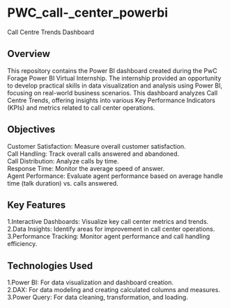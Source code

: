 # PWC_call-_center_powerbi
Call Centre Trends Dashboard

## Overview
This repository contains the Power BI dashboard created during the PwC Forage Power BI Virtual Internship. The internship provided an opportunity to develop practical skills in data visualization and analysis using Power BI, focusing on real-world business scenarios. This dashboard analyzes Call Centre Trends, offering insights into various Key Performance Indicators (KPIs) and metrics related to call center operations.

## Objectives
Customer Satisfaction: Measure overall customer satisfaction.                                                                                                                                                          
Call Handling: Track overall calls answered and abandoned.                                                                                                                                                             
Call Distribution: Analyze calls by time.                                                                                                                                                                              
Response Time: Monitor the average speed of answer.                                                                                                                                                                    
Agent Performance: Evaluate agent performance based on average handle time (talk duration) vs. calls answered.

## Key Features
1.Interactive Dashboards: Visualize key call center metrics and trends.                                                                                                                                                
2.Data Insights: Identify areas for improvement in call center operations.                                                                                                                                             
3.Performance Tracking: Monitor agent performance and call handling efficiency.                                                                                                                                        

## Technologies Used
1.Power BI: For data visualization and dashboard creation.                                                                                                                                                             
2.DAX: For data modeling and creating calculated columns and measures.                                                                                                                                                 
3.Power Query: For data cleaning, transformation, and loading.
